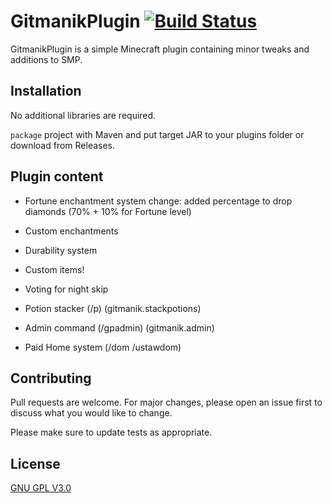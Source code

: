 # GitmanikPlugin [![Build Status](https://travis-ci.org/Gitmanik/GitmanikPlugin.svg?branch=master)](https://travis-ci.org/Gitmanik/GitmanikPlugin)

GitmanikPlugin is a simple Minecraft plugin containing minor tweaks and additions to SMP.

## Installation

No additional libraries are required.

```package``` project with Maven and put target JAR to your plugins folder or download from Releases.

## Plugin content

- Fortune enchantment system change: added percentage to drop diamonds (70% + 10% for Fortune level)
- Custom enchantments
- Durability system
- Custom items!
- Voting for night skip

- Potion stacker (/p) (gitmanik.stackpotions)
- Admin command (/gpadmin) (gitmanik.admin)
- Paid Home system (/dom /ustawdom)


## Contributing
Pull requests are welcome. For major changes, please open an issue first to discuss what you would like to change.

Please make sure to update tests as appropriate.

## License
[GNU GPL V3.0](https://choosealicense.com/licenses/gpl-3.0/)